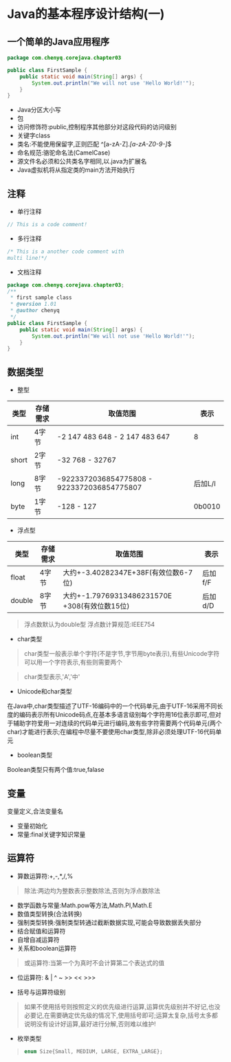 # Java的基本程序设计结构(一)

## 一个简单的Java应用程序
```Java
package com.chenyq.corejava.chapter03

public class FirstSample {
    public static void main(String[] args) {
        System.out.println("We will not use 'Hello World!'");
    }
}
```
* Java分区大小写
* 包
* 访问修饰符:public,控制程序其他部分对这段代码的访问级别
* 关键字class
* 类名:不能使用保留字,正则匹配 ^[a-zA-Z].*[a-zA-Z0-9\-]*$
* 命名规范:骆驼命名法(CamelCase)
* 源文件名必须和公共类名字相同,以.java为扩展名
* Java虚拟机将从指定类的main方法开始执行

## 注释
* 单行注释
```Java
// This is a code comment!
```
* 多行注释
```Java
/* This is a another code comment with
multi line!*/
```

* 文档注释
```Java
package com.chenyq.corejava.chapter03;
/**
 * first sample class
 * @version 1.01
 * @author chenyq
 */
public class FirstSample {
    public static void main(String[] args) {
        System.out.println("We will not use 'Hello World!'");
    }
}
```

## 数据类型

* 整型

类型|存储需求|取值范围|表示
---|---|---|---
int|4字节|-2 147 483 648 - 2 147 483 647|8
short|2字节|-32 768 - 32767|
long|8字节|-9223372036854775808 - 9223372036854775807|后加L/l
byte|1字节|-128 - 127|0b0010

* 浮点型

类型|存储需求|取值范围|表示
---|---|---|--
float|4字节|大约+-3.40282347E+38F(有效位数6-7位)|后加f/F
double|8字节|大约+-1.79769313486231570E +308(有效位数15位)|后加d/D
> 浮点数默认为double型
> 浮点数计算规范:IEEE754

* char类型

>char类型一般表示单个字符(不是字节,字节用byte表示),有些Unicode字符可以用一个字符表示,有些则需要两个

>char类型表示,'A','中'

* Unicode和char类型

在Java中,char类型描述了UTF-16编码中的一个代码单元,由于UTF-16采用不同长度的编码表示所有Unicode码点,在基本多语言级别每个字符用16位表示即可,但对于辅助字符爱用一对连续的代码单元进行编码,故有些字符需要两个代码单元(两个char)才能进行表示;在编程中尽量不要使用char类型,除非必须处理UTF-16代码单元

* boolean类型

Boolean类型只有两个值:true,falase

## 变量

变量定义,合法变量名

* 变量初始化
* 常量:final关键字知识常量

## 运算符

* 算数运算符:+,-,*,/,%
> 除法:两边均为整数表示整数除法,否则为浮点数除法
* 数学函数与常量:Math.pow等方法,Math.PI,Math.E
* 数值类型转换(合法转换)
* 强制类型转换:强制类型转通过截断数据实现,可能会导致数据丢失部分
* 结合赋值和运算符
* 自增自减运算符
* 关系和boolean运算符
>或运算符:当第一个为真时不会计算第二个表达式的值
* 位运算符: & | ^ ~ >> << >>>

* 括号与运算符级别
>如果不使用括号则按照定义的优先级进行运算,运算优先级别并不好记,也没必要记,在需要确定优先级的情况下,使用括号即可;运算太复杂,括号太多都说明没有设计好运算,最好进行分解,否则难以维护!

* 枚举类型
 
>```Java
>enum Size{Small, MEDIUM, LARGE, EXTRA_LARGE};
>```

